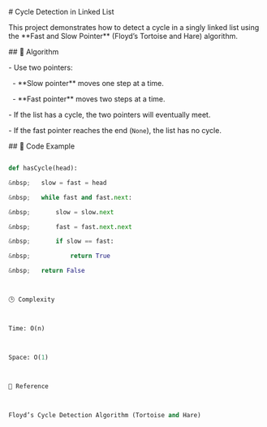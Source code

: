 \# Cycle Detection in Linked List



This project demonstrates how to detect a cycle in a singly linked list using the \*\*Fast and Slow Pointer\*\* (Floyd’s Tortoise and Hare) algorithm.



\## 🚀 Algorithm

\- Use two pointers:

&nbsp; - \*\*Slow pointer\*\* moves one step at a time.

&nbsp; - \*\*Fast pointer\*\* moves two steps at a time.

\- If the list has a cycle, the two pointers will eventually meet.

\- If the fast pointer reaches the end (`None`), the list has no cycle.



\## 🧩 Code Example

```python

def hasCycle(head):

&nbsp;   slow = fast = head

&nbsp;   while fast and fast.next:

&nbsp;       slow = slow.next

&nbsp;       fast = fast.next.next

&nbsp;       if slow == fast:

&nbsp;           return True

&nbsp;   return False



🕒 Complexity



Time: O(n)



Space: O(1)



📘 Reference



Floyd’s Cycle Detection Algorithm (Tortoise and Hare)

